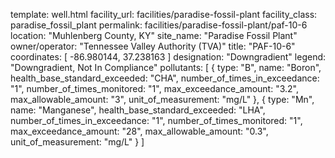 template: well.html
facility_url: facilities/paradise-fossil-plant
facility_class: paradise_fossil_plant
permalink: facilities/paradise-fossil-plant/paf-10-6
location: "Muhlenberg County, KY"
site_name: "Paradise Fossil Plant"
owner/operator: "Tennessee Valley Authority (TVA)"
title: "PAF-10-6"
coordinates: [
  -86.980144,
  37.238163
]
designation: "Downgradient"
legend: "Downgradient, Not In Compliance"
pollutants: [
  {
  type: "B",
  name: "Boron",
  health_base_standard_exceeded: "CHA",
  number_of_times_in_exceedance: "1",
  number_of_times_monitored: "1",
  max_exceedance_amount: "3.2",
  max_allowable_amount: "3",
  unit_of_measurement: "mg/L"
  },
  {
  type: "Mn",
  name: "Manganese",
  health_base_standard_exceeded: "LHA",
  number_of_times_in_exceedance: "1",
  number_of_times_monitored: "1",
  max_exceedance_amount: "28",
  max_allowable_amount: "0.3",
  unit_of_measurement: "mg/L"
  }
]
